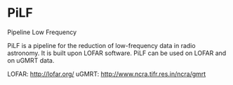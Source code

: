 # PiLF
Pipeline Low Frequency

PiLF is a pipeline for the reduction of low-frequency data in radio astronomy. It is built upon LOFAR software. PiLF can be used on LOFAR and on uGMRT data.

LOFAR: http://lofar.org/
uGMRT: http://www.ncra.tifr.res.in/ncra/gmrt
